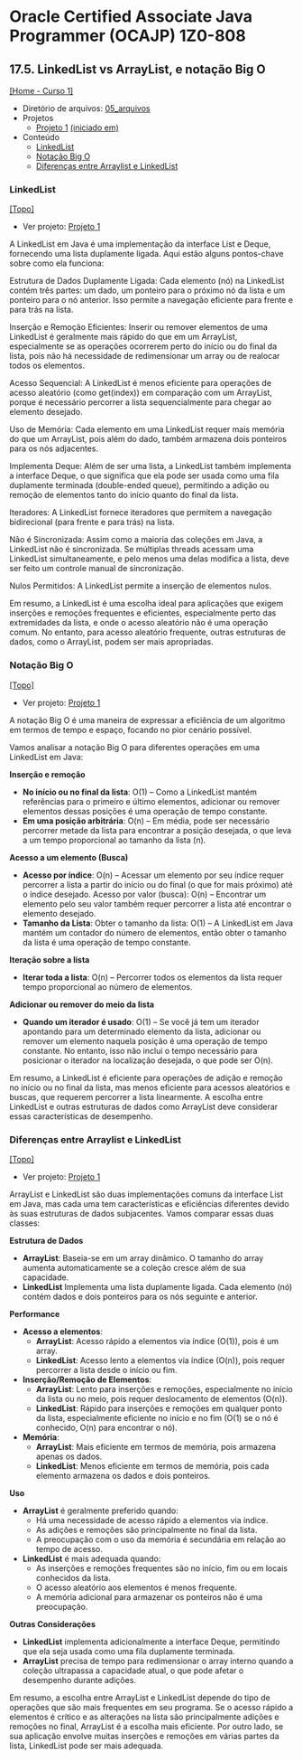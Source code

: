 # Oracle Certified Associate Java Programmer (OCAJP) 1Z0-808

## 17.5. LinkedList vs ArrayList, e notação Big O
[[Home - Curso 1]](../../README.md#curso-1)<br />

- Diretório de arquivos: [05_arquivos](./05_arquivos/)
- Projetos
  - [Projeto 1](./05_arquivos/proj_01/) [(iniciado em)](#linkedlist)
- Conteúdo
  - [LinkedList](#linkedlist)
  - [Notação Big O](#notação-big-o)
  - [Diferenças entre Arraylist e LinkedList](#diferenças-entre-arraylist-e-linkedlist)

### LinkedList
[[Topo]](#)<br />

- Ver projeto: [Projeto 1](./05_arquivos/proj_01/)

A LinkedList em Java é uma implementação da interface List e Deque, fornecendo uma lista duplamente ligada. Aqui estão alguns pontos-chave sobre como ela funciona:

Estrutura de Dados Duplamente Ligada: Cada elemento (nó) na LinkedList contém três partes: um dado, um ponteiro para o próximo nó da lista e um ponteiro para o nó anterior. Isso permite a navegação eficiente para frente e para trás na lista.

Inserção e Remoção Eficientes: Inserir ou remover elementos de uma LinkedList é geralmente mais rápido do que em um ArrayList, especialmente se as operações ocorrerem perto do início ou do final da lista, pois não há necessidade de redimensionar um array ou de realocar todos os elementos.

Acesso Sequencial: A LinkedList é menos eficiente para operações de acesso aleatório (como get(index)) em comparação com um ArrayList, porque é necessário percorrer a lista sequencialmente para chegar ao elemento desejado.

Uso de Memória: Cada elemento em uma LinkedList requer mais memória do que um ArrayList, pois além do dado, também armazena dois ponteiros para os nós adjacentes.

Implementa Deque: Além de ser uma lista, a LinkedList também implementa a interface Deque, o que significa que ela pode ser usada como uma fila duplamente terminada (double-ended queue), permitindo a adição ou remoção de elementos tanto do início quanto do final da lista.

Iteradores: A LinkedList fornece iteradores que permitem a navegação bidirecional (para frente e para trás) na lista.

Não é Sincronizada: Assim como a maioria das coleções em Java, a LinkedList não é sincronizada. Se múltiplas threads acessam uma LinkedList simultaneamente, e pelo menos uma delas modifica a lista, deve ser feito um controle manual de sincronização.

Nulos Permitidos: A LinkedList permite a inserção de elementos nulos.

Em resumo, a LinkedList é uma escolha ideal para aplicações que exigem inserções e remoções frequentes e eficientes, especialmente perto das extremidades da lista, e onde o acesso aleatório não é uma operação comum. No entanto, para acesso aleatório frequente, outras estruturas de dados, como o ArrayList, podem ser mais apropriadas.

### Notação Big O
[[Topo]](#)<br />

- Ver projeto: [Projeto 1](./05_arquivos/proj_01/)

A notação Big O é uma maneira de expressar a eficiência de um algoritmo em termos de tempo e espaço, focando no pior cenário possível.

Vamos analisar a notação Big O para diferentes operações em uma LinkedList em Java:

**Inserção e remoção**
- **No início ou no final da lista**: O(1) – Como a LinkedList mantém referências para o primeiro e último elementos, adicionar ou remover elementos dessas posições é uma operação de tempo constante.
- **Em uma posição arbitrária**: O(n) – Em média, pode ser necessário percorrer metade da lista para encontrar a posição desejada, o que leva a um tempo proporcional ao tamanho da lista (n).

**Acesso a um elemento (Busca)**

- **Acesso por índice**: O(n) – Acessar um elemento por seu índice requer percorrer a lista a partir do início ou do final (o que for mais próximo) até o índice desejado.
Acesso por valor (busca): O(n) – Encontrar um elemento pelo seu valor também requer percorrer a lista até encontrar o elemento desejado.
- **Tamanho da Lista**:
Obter o tamanho da lista: O(1) – A LinkedList em Java mantém um contador do número de elementos, então obter o tamanho da lista é uma operação de tempo constante.

**Iteração sobre a lista**

- **Iterar toda a lista**: O(n) – Percorrer todos os elementos da lista requer tempo proporcional ao número de elementos.

**Adicionar ou remover do meio da lista**

- **Quando um iterador é usado**: O(1) – Se você já tem um iterador apontando para um determinado elemento da lista, adicionar ou remover um elemento naquela posição é uma operação de tempo constante. No entanto, isso não inclui o tempo necessário para posicionar o iterador na localização desejada, o que pode ser O(n).

Em resumo, a LinkedList é eficiente para operações de adição e remoção no início ou no final da lista, mas menos eficiente para acessos aleatórios e buscas, que requerem percorrer a lista linearmente. A escolha entre LinkedList e outras estruturas de dados como ArrayList deve considerar essas características de desempenho.

### Diferenças entre Arraylist e LinkedList
[[Topo]](#)<br />

- Ver projeto: [Projeto 1](./05_arquivos/proj_01/)

ArrayList e LinkedList são duas implementações comuns da interface List em Java, mas cada uma tem características e eficiências diferentes devido às suas estruturas de dados subjacentes. Vamos comparar essas duas classes:

**Estrutura de Dados**

- **ArrayList**: Baseia-se em um array dinâmico. O tamanho do array aumenta automaticamente se a coleção cresce além de sua capacidade.
- **LinkedList** Implementa uma lista duplamente ligada. Cada elemento (nó) contém dados e dois ponteiros para os nós seguinte e anterior.

**Performance**

- **Acesso a elementos**:
  - **ArrayList**: Acesso rápido a elementos via índice (O(1)), pois é um array.
  - **LinkedList**: Acesso lento a elementos via índice (O(n)), pois requer percorrer a lista desde o início ou fim.
- **Inserção/Remoção de Elementos**:
  - **ArrayList**: Lento para inserções e remoções, especialmente no início da lista ou no meio, pois requer deslocamento de elementos (O(n)).
  - **LinkedList**: Rápido para inserções e remoções em qualquer ponto da lista, especialmente eficiente no início e no fim (O(1) se o nó é conhecido, O(n) para encontrar o nó).
- **Memória**:
  - **ArrayList**: Mais eficiente em termos de memória, pois armazena apenas os dados.
  - **LinkedList**: Menos eficiente em termos de memória, pois cada elemento armazena os dados e dois ponteiros.

**Uso**

- **ArrayList** é geralmente preferido quando:
  - Há uma necessidade de acesso rápido a elementos via índice.
  - As adições e remoções são principalmente no final da lista.
  - A preocupação com o uso da memória é secundária em relação ao tempo de acesso.
- **LinkedList** é mais adequada quando:
  - As inserções e remoções frequentes são no início, fim ou em locais conhecidos da lista.
  - O acesso aleatório aos elementos é menos frequente.
  - A memória adicional para armazenar os ponteiros não é uma preocupação.

**Outras Considerações**

- **LinkedList** implementa adicionalmente a interface Deque, permitindo que ela seja usada como uma fila duplamente terminada.
- **ArrayList** precisa de tempo para redimensionar o array interno quando a coleção ultrapassa a capacidade atual, o que pode afetar o desempenho durante adições.

Em resumo, a escolha entre ArrayList e LinkedList depende do tipo de operações que são mais frequentes em seu programa. Se o acesso rápido a elementos é crítico e as alterações na lista são principalmente adições e remoções no final, ArrayList é a escolha mais eficiente. Por outro lado, se sua aplicação envolve muitas inserções e remoções em várias partes da lista, LinkedList pode ser mais adequada.
